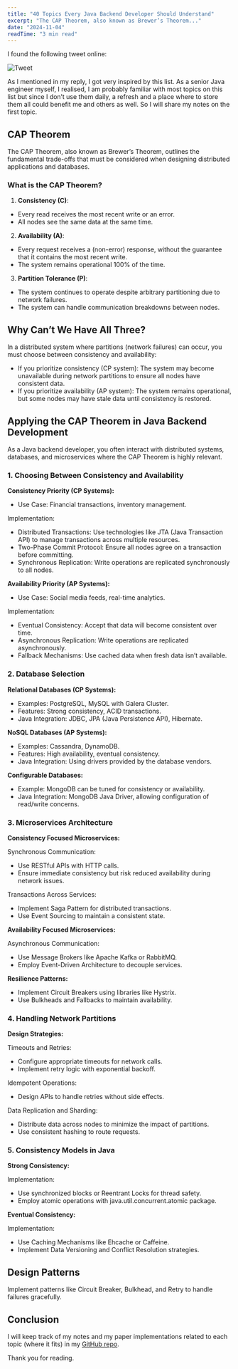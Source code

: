 ```yaml
---
title: "40 Topics Every Java Backend Developer Should Understand"
excerpt: "The CAP Theorem, also known as Brewer’s Theorem..."
date: "2024-11-04"
readTime: "3 min read"
---
```


I found the following tweet online:

![Tweet](/x_post_java_40.jpeg)

As I mentioned in my reply, I got very inspired by this list. As a senior Java engineer myself, I realised, I am probably familiar with most topics on this list but since I don’t use them daily, a refresh and a place where to store them all could benefit me and others as well. So I will share my notes on the first topic.

## CAP Theorem

The CAP Theorem, also known as Brewer’s Theorem, outlines the fundamental trade-offs that must be considered when designing distributed applications and databases.

### What is the CAP Theorem?

1. **Consistency (C)**:

- Every read receives the most recent write or an error.
- All nodes see the same data at the same time.

2. **Availability (A)**:

- Every request receives a (non-error) response, without the guarantee that it contains the most recent write.
- The system remains operational 100% of the time.

3. **Partition Tolerance (P)**:

- The system continues to operate despite arbitrary partitioning due to network failures.
- The system can handle communication breakdowns between nodes.

## Why Can’t We Have All Three?

In a distributed system where partitions (network failures) can occur, you must choose between consistency and availability:

- If you prioritize consistency (CP system): The system may become unavailable during network partitions to ensure all nodes have consistent data.
- If you prioritize availability (AP system): The system remains operational, but some nodes may have stale data until consistency is restored.

## Applying the CAP Theorem in Java Backend Development

As a Java backend developer, you often interact with distributed systems, databases, and microservices where the CAP Theorem is highly relevant.

### 1. Choosing Between Consistency and Availability

**Consistency Priority (CP Systems):**

- Use Case: Financial transactions, inventory management.

Implementation:

- Distributed Transactions: Use technologies like JTA (Java Transaction API) to manage transactions across multiple resources.
- Two-Phase Commit Protocol: Ensure all nodes agree on a transaction before committing.
- Synchronous Replication: Write operations are replicated synchronously to all nodes.

**Availability Priority (AP Systems):**

- Use Case: Social media feeds, real-time analytics.

Implementation:

- Eventual Consistency: Accept that data will become consistent over time.
- Asynchronous Replication: Write operations are replicated asynchronously.
- Fallback Mechanisms: Use cached data when fresh data isn’t available.

### 2. Database Selection

**Relational Databases (CP Systems):**

- Examples: PostgreSQL, MySQL with Galera Cluster.
- Features: Strong consistency, ACID transactions.
- Java Integration: JDBC, JPA (Java Persistence API), Hibernate.

**NoSQL Databases (AP Systems):**

- Examples: Cassandra, DynamoDB.
- Features: High availability, eventual consistency.
- Java Integration: Using drivers provided by the database vendors.

**Configurable Databases:**

- Example: MongoDB can be tuned for consistency or availability.
- Java Integration: MongoDB Java Driver, allowing configuration of read/write concerns.

### 3. Microservices Architecture

**Consistency Focused Microservices:**

Synchronous Communication:

- Use RESTful APIs with HTTP calls.
- Ensure immediate consistency but risk reduced availability during network issues.

Transactions Across Services:

  - Implement Saga Pattern for distributed transactions.
  - Use Event Sourcing to maintain a consistent state.

**Availability Focused Microservices:**

Asynchronous Communication:

- Use Message Brokers like Apache Kafka or RabbitMQ.
- Employ Event-Driven Architecture to decouple services.

**Resilience Patterns:**

- Implement Circuit Breakers using libraries like Hystrix.
- Use Bulkheads and Fallbacks to maintain availability.

### 4. Handling Network Partitions

**Design Strategies:**

Timeouts and Retries:

- Configure appropriate timeouts for network calls.
- Implement retry logic with exponential backoff.

Idempotent Operations:

- Design APIs to handle retries without side effects.

Data Replication and Sharding:

- Distribute data across nodes to minimize the impact of partitions.
- Use consistent hashing to route requests.

### 5. Consistency Models in Java

**Strong Consistency:**

Implementation:

- Use synchronized blocks or Reentrant Locks for thread safety.
- Employ atomic operations with java.util.concurrent.atomic package.

**Eventual Consistency:**

Implementation:

- Use Caching Mechanisms like Ehcache or Caffeine.
- Implement Data Versioning and Conflict Resolution strategies.

## Design Patterns

Implement patterns like Circuit Breaker, Bulkhead, and Retry to handle failures gracefully.

## Conclusion

I will keep track of my notes and my paper implementations related to each topic (where it fits) in my [GitHub repo](https://github.com/andreivisan/arc2cracked/tree/main/3.Java/java40).

Thank you for reading.